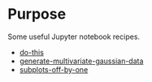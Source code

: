 # Purpose

Some useful Jupyter notebook recipes.

* [do-this](https://nbviewer.jupyter.org/github/oneoffcoder/jupyter/blob/master/recipe/do-this.ipynb?flush_cache=true)
* [generate-multivariate-gaussian-data](https://nbviewer.jupyter.org/github/oneoffcoder/jupyter/blob/master/recipe/generate-multivariate-gaussian-data.ipynb?flush_cache=true)
* [subplots-off-by-one](https://nbviewer.jupyter.org/github/oneoffcoder/jupyter/blob/master/recipe/subplots-off-by-one.ipynb?flush_cache=true)
